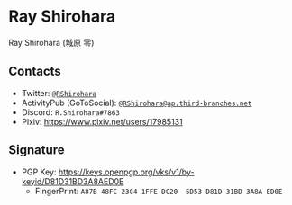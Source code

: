 # Ray Shirohara

Ray Shirohara (城原 零)

## Contacts

- Twitter: [`@RShirohara`](https://twitter.com/RShirohara)
- ActivityPub (GoToSocial): [`@RShirohara@ap.third-branches.net`](https://ap.third-branches.net/@RShirohara)
- Discord: `R.Shirohara#7863`
- Pixiv: <https://www.pixiv.net/users/17985131>

## Signature

- PGP Key: <https://keys.openpgp.org/vks/v1/by-keyid/D81D31BD3A8AED0E>
  - FingerPrint: `A87B 48FC 23C4 1FFE DC20  5D53 D81D 31BD 3A8A ED0E`
